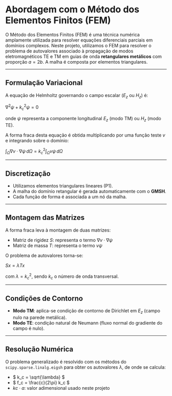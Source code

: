 # Abordagem com o Método dos Elementos Finitos (FEM)

O Método dos Elementos Finitos (FEM) é uma técnica numérica amplamente utilizada para resolver equações diferenciais parciais em domínios complexos. Neste projeto, utilizamos o FEM para resolver o problema de autovalores associado à propagação de modos eletromagnéticos TE e TM em guias de onda **retangulares metálicos** com proporção $` a = 2b `$. A malha é composta por elementos triangulares.

---

## Formulação Variacional

A equação de Helmholtz governando o campo escalar ($` E_z `$ ou $` H_z `$) é:

$`
\nabla^2 \psi + k_c^2 \psi = 0
`$

onde $` \psi `$ representa a componente longitudinal $` E_z `$ (modo TM) ou $` H_z `$ (modo TE).

A forma fraca desta equação é obtida multiplicando por uma função teste $` v `$ e integrando sobre o domínio:

$`
\int_\Omega \nabla v \cdot \nabla \psi \, d\Omega = k_c^2 \int_\Omega v \psi \, d\Omega
`$

---

## Discretização

- Utilizamos elementos triangulares lineares (P1).
- A malha do domínio retangular é gerada automaticamente com o **GMSH**.
- Cada função de forma é associada a um nó da malha.

---

## Montagem das Matrizes

A forma fraca leva à montagem de duas matrizes:

- Matriz de rigidez $` S `$: representa o termo $` \nabla v \cdot \nabla \psi `$
- Matriz de massa $` T `$: representa o termo $` v \psi `$

O problema de autovalores torna-se:

$`
S x = \lambda T x
`$

com $` \lambda = k_c^2 `$, sendo $` k_c `$ o número de onda transversal.

---

## Condições de Contorno

- **Modo TM**: aplica-se condição de contorno de Dirichlet em $` E_z `$ (campo nulo na parede metálica).
- **Modo TE**: condição natural de Neumann (fluxo normal do gradiente do campo é nulo).

---

## Resolução Numérica

O problema generalizado é resolvido com os métodos do `scipy.sparse.linalg.eigsh` para obter os autovalores $` \lambda `$, de onde se calcula:

- $` k_c = \sqrt{\lambda} `$
- $` f_c = \frac{c}{2\pi} k_c `$
- $` kc \cdot a `$: valor adimensional usado neste projeto
